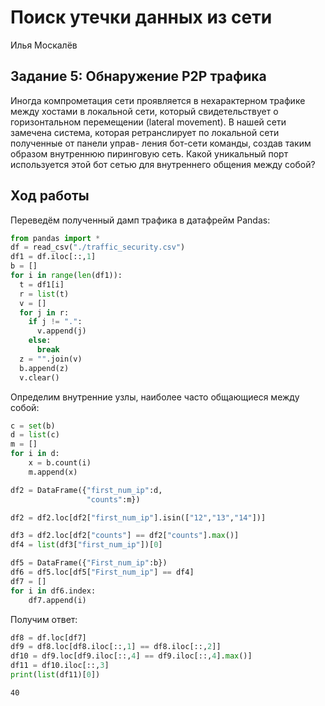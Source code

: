 # Поиск утечки данных из сети
Илья Москалёв

## Задание 5: Обнаружение P2P трафика

Иногда компрометация сети проявляется в нехарактерном трафике между
хостами в локальной сети, который свидетельствует о горизонтальном
перемещении (lateral movement). В нашей сети замечена система, которая
ретранслирует по локальной сети полученные от панели управ- ления
бот-сети команды, создав таким образом внутреннюю пиринговую сеть. Какой
уникальный порт используется этой бот сетью для внутреннего общения
между собой?

## Ход работы

Переведём полученный дамп трафика в датафрейм Pandas:

``` python
from pandas import *
df = read_csv("./traffic_security.csv")
df1 = df.iloc[::,1]
b = []
for i in range(len(df1)):
  t = df1[i]
  r = list(t)
  v = []
  for j in r:
    if j != ".":
      v.append(j)
    else:
      break
  z = "".join(v)
  b.append(z)
  v.clear()
```

Определим внутренние узлы, наиболее часто общающиеся между собой:

``` python
c = set(b)
d = list(c)
m = []
for i in d:
    x = b.count(i)
    m.append(x)

df2 = DataFrame({"first_num_ip":d,
                 "counts":m})

df2 = df2.loc[df2["first_num_ip"].isin(["12","13","14"])]

df3 = df2.loc[df2["counts"] == df2["counts"].max()]
df4 = list(df3["first_num_ip"])[0]

df5 = DataFrame({"First_num_ip":b})
df6 = df5.loc[df5["First_num_ip"] == df4]
df7 = []
for i in df6.index:
    df7.append(i)
```

Получим ответ:

``` python
df8 = df.loc[df7]
df9 = df8.loc[df8.iloc[::,1] == df8.iloc[::,2]]
df10 = df9.loc[df9.iloc[::,4] == df9.iloc[::,4].max()]
df11 = df10.iloc[::,3]
print(list(df11)[0])
```

    40
